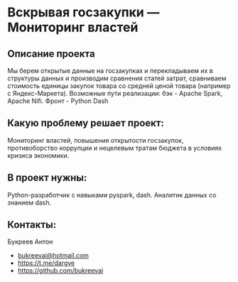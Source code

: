 # Вскрывая госзакупки — Мониторинг властей
## Описание проекта
Мы берем открытые данные на госзакупках и перекладываем их в структуры данных и производим сравнения статей затрат, сравниваем стоимость единицы закупок товара со средней ценой товара (например с Яндекс-Маркета). Возможные пути реализации: бэк - Apache Spark, Apache Nifi. Фронт - Python Dash	
## Какую проблему решает проект:
Мониторинг властей, повышения открытости госзакупок, противоборство коррупции и нецелевым тратам бюджета в условиях кризиса экономики.
## В проект нужны:
Python-разработчик с навыками pyspark, dash. Аналитик данных со знанием dash.	
## Контакты:
Букреев Антон
* bukreevai@hotmail.com	
* https://t.me/dargye	
* https://github.com/bukreevai

